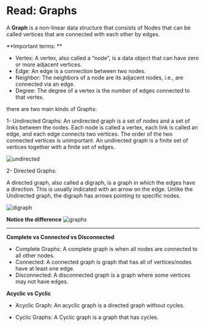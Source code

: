 # Read: Graphs

A **Graph** is a non-linear data structure that consists of Nodes that can be called vertices that are connected with each other by edges.  


**Important terms: **
- Vertex: A vertex, also called a “node”, is a data object that can have zero or more adjacent vertices.
- Edge:  An edge is a connection between two nodes.
- Neighbor: The neighbors of a node are its adjacent nodes, i.e., are connected via an edge. 
- Degree: The degree of a vertex is the number of edges connected to that vertex.

there are two main kinds of Graphs:

1- Undirected Graphs:
An undirected graph is a set of nodes and a set of links between the nodes. Each node is called a vertex, each link is called an edge, and each edge connects two vertices. The order of the two connected vertices is unimportant. An undirected graph is a finite set of vertices together with a finite set of edges.

![undirected](https://upload.wikimedia.org/wikipedia/commons/thumb/3/3d/Undirected_graph.svg/1280px-Undirected_graph.svg.png)

2- Directed Graphs:

A directed graph, also called a digraph, is a graph in which the edges have a direction. This is usually indicated with an arrow on the edge. Unlike the Undirected graph, the digraph has arrows pointing to specific nodes.

![digraph](https://upload.wikimedia.org/wikipedia/commons/thumb/a/a2/Directed.svg/1200px-Directed.svg.png)

**Notice the difference**
![graphs](https://sites.google.com/a/cs.christuniversity.in/discrete-mathematics-lectures/_/rsrc/1409480658489/graphs/directed-and-undirected-graph/dir.png)

-----------------------------------

**Complete vs Connected vs Disconnected**

- Complete Graphs:
A complete graph is when all nodes are connected to all other nodes.
- Connected:
A connected graph is graph that has all of vertices/nodes have at least one edge.
- Disconnected:
A disconnected graph is a graph where some vertices may not have edges.


**Acyclic vs Cyclic**

- Acyclic Graph:
An acyclic graph is a directed graph without cycles.

- Cyclic Graphs:
A Cyclic graph is a graph that has cycles.



